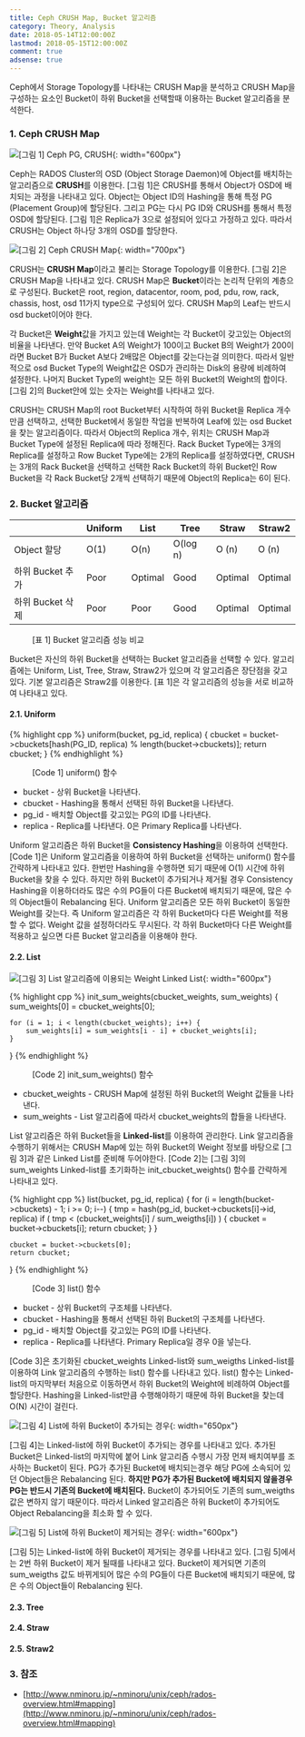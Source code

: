 ```yaml
---
title: Ceph CRUSH Map, Bucket 알고리즘
category: Theory, Analysis
date: 2018-05-14T12:00:00Z
lastmod: 2018-05-15T12:00:00Z
comment: true
adsense: true
---
```


Ceph에서 Storage Topology를 나타내는 CRUSH Map을 분석하고 CRUSH Map을 구성하는 요소인 Bucket이 하위 Bucket을 선택할때 이용하는 Bucket 알고리즘을 분석한다.

### 1. Ceph CRUSH Map

![[그림 1] Ceph PG, CRUSH]({{site.baseurl}}/images/theory_analysis/Ceph_CRUSH_Map_Bucket_Type/Ceph_PG_CRUSH.PNG){: width="600px"}

Ceph는 RADOS Cluster의 OSD (Object Storage Daemon)에 Object를 배치하는 알고리즘으로 **CRUSH**를 이용한다. [그림 1]은 CRUSH를 통해서 Object가 OSD에 배치되는 과정을 나타내고 있다. Object는 Object ID의 Hashing을 통해 특정 PG (Placement Group)에 할당된다. 그리고 PG는 다시 PG ID와 CRUSH를 통해서 특정 OSD에 할당된다. [그림 1]은 Replica가 3으로 설정되어 있다고 가정하고 있다. 따라서 CRUSH는 Object 하나당 3개의 OSD를 할당한다.

![[그림 2] Ceph CRUSH Map]({{site.baseurl}}/images/theory_analysis/Ceph_CRUSH_Map_Bucket_Type/Ceph_CRUSH_Map.PNG){: width="700px"}

CRUSH는 **CRUSH Map**이라고 불리는 Storage Topology를 이용한다. [그림 2]은 CRUSH Map을 나타내고 있다. CRUSH Map은 **Bucket**이라는 논리적 단위의 계층으로 구성된다. Bucket은 root, region, datacentor, room, pod, pdu, row, rack, chassis, host, osd 11가지 type으로 구성되어 있다. CRUSH Map의 Leaf는 반드시 osd bucket이어야 한다.

각 Bucket은 **Weight**값을 가지고 있는데 Weight는 각 Bucket이 갖고있는 Object의 비율을 나타낸다. 만약 Bucket A의 Weight가 100이고 Bucket B의 Weight가 200이라면 Bucket B가 Bucket A보다 2배많은 Object를 갖는다는걸 의미한다. 따라서 일반적으로 osd Bucket Type의 Weight값은 OSD가 관리하는 Disk의 용량에 비례하여 설정한다. 나머지 Bucket Type의 weight는 모든 하위 Bucket의 Weight의 합이다. [그림 2]의 Bucket안에 있는 숫자는 Weight를 나타내고 있다.

CRUSH는 CRUSH Map의 root Bucket부터 시작하여 하위 Bucket을 Replica 개수 만큼 선택하고, 선택한 Bucket에서 동일한 작업을 반복하여 Leaf에 있는 osd Bucket을 찾는 알고리즘이다. 따라서 Object의 Replica 개수, 위치는 CRUSH Map과 Bucket Type에 설정된 Replica에 따라 정해진다. Rack Bucket Type에는 3개의 Replica를 설정하고 Row Bucket Type에는 2개의 Replica를 설정하였다면, CRUSH는 3개의 Rack Bucket을 선택하고 선택한 Rack Bucket의 하위 Bucket인 Row Bucket을 각 Rack Bucket당 2개씩 선택하기 때문에 Object의 Replica는 6이 된다.

### 2. Bucket 알고리즘

| | Uniform | List | Tree | Straw | Straw2 |
|----|----|----|----|----|----|
| Object 할당 | O(1) | O(n) | O(log n) | O (n) | O (n) |
| 하위 Bucket 추가 | Poor | Optimal | Good | Optimal | Optimal |
| 하위 Bucket 삭제 | Poor | Poor | Good | Optimal | Optimal |

<figure>
<figcaption class="caption">[표 1] Bucket 알고리즘 성능 비교</figcaption>
</figure>

Bucket은 자신의 하위 Bucket을 선택하는 Bucket 알고리즘을 선택할 수 있다. 알고리즘에는 Uniform, List, Tree, Straw, Straw2가 있으며 각 알고리즘은 장단점을 갖고 있다. 기본 알고리즘은 Straw2를 이용한다. [표 1]은 각 알고리즘의 성능을 서로 비교하여 나타내고 있다.

#### 2.1. Uniform

{% highlight cpp %}
uniform(bucket, pg_id, replica) {
    cbucket = bucket->cbuckets[hash(PG_ID, replica) % length(bucket->cbuckets)];
    return cbucket;
}
{% endhighlight %}
<figure>
<figcaption class="caption">[Code 1] uniform() 함수</figcaption>
</figure>

* bucket - 상위 Bucket을 나타낸다.
* cbucket - Hashing을 통해서 선택된 하위 Bucket을 나타낸다.
* pg_id - 배치할 Object를 갖고있는 PG의 ID를 나타낸다.
* replica - Replica를 나타낸다. 0은 Primary Replica를 나타낸다.

Uniform 알고리즘은 하위 Bucket을 **Consistency Hashing**을 이용하여 선택한다. [Code 1]은 Uniform 알고리즘을 이용하여 하위 Bucket을 선택하는 uniform() 함수를 간략하게 나타내고 있다. 한번만 Hashing을 수행하면 되기 때문에 O(1) 시간에 하위 Bucket을 찾을 수 있다. 하지만 하위 Bucket이 추가되거나 제거될 경우 Consistency Hashing을 이용하더라도 많은 수의 PG들이 다른 Bucket에 배치되기 때문에, 많은 수의 Object들이 Rebalancing 된다. Uniform 알고리즘은 모든 하위 Bucket이 동일한 Weight를 갖는다. 즉 Uniform 알고리즘은 각 하위 Bucket마다 다른 Weight를 적용할 수 없다. Weight 값을 설정하더라도 무시된다. 각 하위 Bucket마다 다른 Weight를 적용하고 싶으면 다른 Bucket 알고리즘을 이용해야 한다.

#### 2.2. List

![[그림 3] List 알고리즘에 이용되는 Weight Linked List]({{site.baseurl}}/images/theory_analysis/Ceph_CRUSH_Map_Bucket_Type/CRUSH_List_Bucket.PNG){: width="600px"}

{% highlight cpp %}
init_sum_weights(cbucket_weights, sum_weights) {
    sum_weights[0] = cbucket_weights[0];

    for (i = 1; i < length(cbucket_weights); i++) {
        sum_weights[i] = sum_weights[i - i] + cbucket_weights[i];
    }
}
{% endhighlight %}
<figure>
<figcaption class="caption">[Code 2] init_sum_weights() 함수</figcaption>
</figure>

* cbucket_weights - CRUSH Map에 설정된 하위 Bucket의 Weight 값들을 나타낸다.
* sum_weights - List 알고리즘에 따라서 cbucket_weights의 합들을 나타낸다.

List 알고리즘은 하위 Bucket들을 **Linked-list**를 이용하여 관리한다. Link 알고리즘을 수행하기 위해서는 CRUSH Map에 있는 하위 Bucket의 Weight 정보를 바탕으로 [그림 3]과 같은 Linked List를 준비해 두어야한다. [Code 2]는 [그림 3]의 sum_weights Linked-list를 초기화하는 init_cbucket_weights() 함수를 간략하게 나타내고 있다.

{% highlight cpp %}
list(bucket, pg_id, replica) {
    for (i = length(bucket->cbuckets) - 1; i >= 0; i--) {
        tmp = hash(pg_id, bucket->cbuckets[i]->id, replica)
        if ( tmp < (cbucket_weights[i] / sum_weigths[i]) ) {
            cbucket = bucket->cbuckets[i];
            return cbucket;
        }
    }

    cbucket = bucket->cbuckets[0];
    return cbucket;
}
{% endhighlight %}
<figure>
<figcaption class="caption">[Code 3] list() 함수</figcaption>
</figure>

* bucket - 상위 Bucket의 구조체를 나타낸다.
* cbucket - Hashing을 통해서 선택된 하위 Bucket의 구조체를 나타낸다.
* pg_id - 배치할 Object를 갖고있는 PG의 ID를 나타낸다.
* replica - Replica를 나타낸다. Primary Replica일 경우 0을 넣는다.

[Code 3]은 초기화된 cbucket_weights Linked-list와 sum_weigths Linked-list를 이용하여 Link 알고리즘의 수행하는 list() 함수를 나타내고 있다. list() 함수는 Linked-list의 마지막부터 처음으로 이동하면서 하위 Bucket의 Weight에 비례하여 Object를 할당한다. Hashing을 Linked-list만큼 수행해야하기 때문에 하위 Bucket을 찾는데 O(N) 시간이 걸린다.

![[그림 4] List에 하위 Bucket이 추가되는 경우]({{site.baseurl}}/images/theory_analysis/Ceph_CRUSH_Map_Bucket_Type/CRUSH_List_Bucket_Add.PNG){: width="650px"}

[그림 4]는 Linked-list에 하위 Bucket이 추가되는 경우를 나타내고 있다. 추가된 Bucket은 Linked-list의 마지막에 붙어 Link 알고리즘 수행시 가장 먼져 배치여부를 조사하는 Bucket이 된다. PG가 추가된 Bucket에 배치되는경우 해당 PG에 소속되어 있던 Object들은 Rebalancing 된다. **하지만 PG가 추가된 Bucket에 배치되지 않을경우 PG는 반드시 기존의 Bucket에 배치된다.** Bucket이 추가되어도 기존의 sum_weigths 값은 변하지 않기 때문이다. 따라서 Linked 알고리즘은 하위 Bucket이 추가되어도 Object Rebalancing을 최소화 할 수 있다.

![[그림 5] List에 하위 Bucket이 제거되는 경우]({{site.baseurl}}/images/theory_analysis/Ceph_CRUSH_Map_Bucket_Type/CRUSH_List_Bucket_Remove.PNG){: width="600px"}

[그림 5]는 Linked-list에 하위 Bucket이 제거되는 경우를 나타내고 있다. [그림 5]에서는 2번 하위 Bucket이 제거 될때를 나타내고 있다. Bucket이 제거되면 기존의 sum_weigths 값도 바뀌게되어 많은 수의 PG들이 다른 Bucket에 배치되기 때문에, 많은 수의 Object들이 Rebalancing 된다.

#### 2.3. Tree

#### 2.4. Straw

#### 2.5. Straw2

### 3. 참조

* [http://www.nminoru.jp/~nminoru/unix/ceph/rados-overview.html#mapping](http://www.nminoru.jp/~nminoru/unix/ceph/rados-overview.html#mapping)